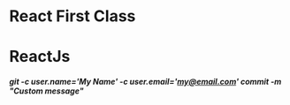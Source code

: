 # React First Class
# ReactJs
##### git -c user.name='My Name' -c user.email='my@email.com' commit -m "Custom message"
